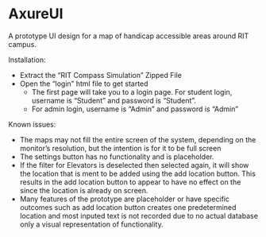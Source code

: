 # AxureUI
A prototype UI design for a map of handicap accessible areas around RIT campus.

Installation:
* Extract the “RIT Compass Simulation” Zipped File
* Open the “login” html file to get started
   * The first page will take you to a login page. For student login, username is “Student” and password is “Student”.
   * For admin login, username is “Admin” and password is “Admin”


Known issues:
* The maps may not fill the entire screen of the system, depending on the monitor’s resolution, but the intention is for it to be full screen
* The settings button has no functionality and is placeholder.
* If the filter for Elevators is deselected then selected again, it will show the location that is ment to be added using the add location button. 
This results in the add location button to appear to have no effect on the since the location is already on screen.
* Many features of the prototype are placeholder or have specific outcomes such as add location button creates one predetermined location and 
most inputed text is not recorded due to no actual database only a visual representation of functionality.
